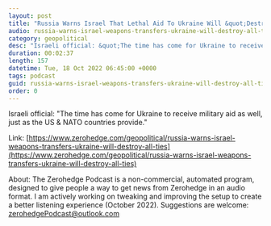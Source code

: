 ```yaml
---
layout: post
title: "Russia Warns Israel That Lethal Aid To Ukraine Will &quot;Destroy&quot; All Ties"
audio: russia-warns-israel-weapons-transfers-ukraine-will-destroy-all-ties-0
category: geopolitical
desc: "Israeli official: &quot;The time has come for Ukraine to receive military aid as well, just as the US &amp; NATO countries provide.&quot;"
duration: 00:02:37
length: 157
datetime: Tue, 18 Oct 2022 06:45:00 +0000
tags: podcast
guid: russia-warns-israel-weapons-transfers-ukraine-will-destroy-all-ties-0
order: 0
---
```

Israeli official: &quot;The time has come for Ukraine to receive military aid as well, just as the US &amp; NATO countries provide.&quot;

Link: [https://www.zerohedge.com/geopolitical/russia-warns-israel-weapons-transfers-ukraine-will-destroy-all-ties](https://www.zerohedge.com/geopolitical/russia-warns-israel-weapons-transfers-ukraine-will-destroy-all-ties)

About: The Zerohedge Podcast is a non-commercial, automated program, designed to give people a way to get news from Zerohedge in an audio format.  I am actively working on tweaking and improving the setup to create a better listening experience (October 2022).  Suggestions are welcome: [zerohedgePodcast@outlook.com](mailto:zerohedgePodcast@outlook.com)